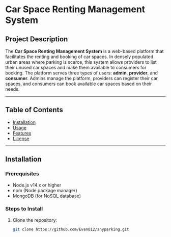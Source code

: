 # **Car Space Renting Management System**

## **Project Description**
The **Car Space Renting Management System** is a web-based platform that facilitates the renting and booking of car spaces. In densely populated urban areas where parking is scarce, this system allows providers to list their unused car spaces and make them available to consumers for booking. The platform serves three types of users: **admin**, **provider**, and **consumer**. Admins manage the platform, providers can register their car spaces, and consumers can book available car spaces based on their needs.

---

## **Table of Contents**
- [Installation](#installation)
- [Usage](#usage)
- [Features](#features)
- [License](#license)

---

## **Installation**

### **Prerequisites**
- Node.js v14.x or higher
- npm (Node package manager)
- MongoDB (for NoSQL database)

### **Steps to Install**

1. Clone the repository:

   ```bash
   git clone https://github.com/Even012/anyparking.git
